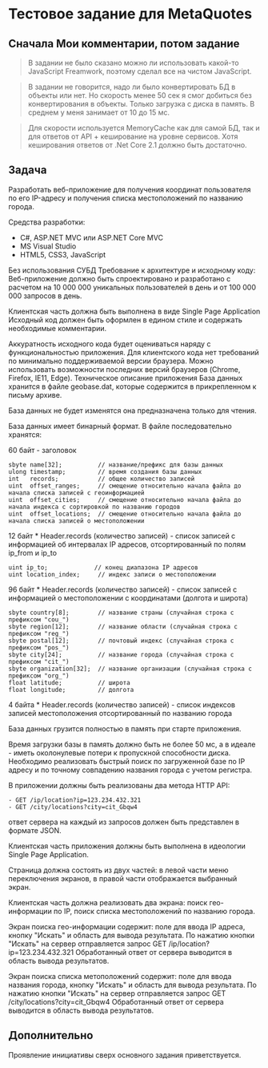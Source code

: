 # Тестовое задание для MetaQuotes


## Сначала Мои комментарии, потом задание
> В задании не было сказано можно ли использовать какой-то JavaScript Freamwork, поэтому сделал все на чистом JavaScript. 

> В задании не говорится, надо ли было конвертировать БД в объекты или нет. Но скорость менее 50 сек я смог добиться без конвертирования в объекты. Только загрузка с диска в память. В среднем у меня занимает от 10 до 15 мс.

> Для скорости используется MemoryCache как для самой БД, так и для ответов от API + кеширование на уровне сервисов. Хотя кеширования ответов  от .Net Core 2.1  должно быть достаточно.


## Задача
Разработать веб-приложение для получения координат пользователя по его IP-адресу и получения списка местоположений по названию города.

Средства разработки:
* C#, ASP.NET MVC или ASP.NET Core MVC 
* MS Visual Studio
* HTML5, CSS3, JavaScript

Без использования СУБД 
Требование к архитектуре и исходному коду:
Веб-приложение должно быть спроектировано и разработано с расчетом на 10 000 000 уникальных пользователей в день и от 100 000 000 запросов в день.

Клиентская часть должна быть выполнена в виде Single Page Application
Исходный код должен быть оформлен в едином стиле и содержать необходимые комментарии.

Аккуратность исходного кода будет оцениваться наряду с функциональностью приложения.
Для клиентского кода нет требований по минимально поддерживаемой версии браузера. Можно использовать возможности последних версий браузеров (Chrome, Firefox, IE11, Edge). 
Техническое описание приложения
База данных хранится в файле geobase.dat, которые содержится в прикрепленном к письму архиве.

База данных не будет изменятся она предназначена только для чтения.

База данных имеет бинарный формат. В файле последовательно хранятся:

60 байт - заголовок
```int   version;           // версия база данных
sbyte name[32];          // название/префикс для базы данных
ulong timestamp;         // время создания базы данных
int   records;           // общее количество записей
uint  offset_ranges;     // смещение относительно начала файла до начала списка записей с геоинформацией
uint  offset_cities;     // смещение относительно начала файла до начала индекса с сортировкой по названию городов
uint  offset_locations;  // смещение относительно начала файла до начала списка записей о местоположении
```

12 байт * Header.records (количество записей) - cписок записей с информацией об интервалах IP адресов, отсортированный по полям ip_from и ip_to

```uint ip_from;           // начало диапазона IP адресов
uint ip_to;             // конец диапазона IP адресов
uint location_index;     // индекс записи о местоположении
```

96 байт * Header.records (количество записей) - cписок записей с информацией о местоположении с координатами (долгота и широта)
```
sbyte country[8];        // название страны (случайная строка с префиксом "cou_")
sbyte region[12];        // название области (случайная строка с префиксом "reg_")
sbyte postal[12];        // почтовый индекс (случайная строка с префиксом "pos_")
sbyte city[24];          // название города (случайная строка с префиксом "cit_")
sbyte organization[32];  // название организации (случайная строка с префиксом "org_")
float latitude;          // широта
float longitude;         // долгота
```

4 байта * Header.records (количество записей) - список индексов записей местоположения отсортированный по названию города

База данных грузится полностью в память при старте приложения.

Время загрузки базы в память должно быть не более 50 мс, а в идеале - иметь околонулевые потери к пропускной способности диска.
Необходимо реализовать быстрый поиск по загруженной базе по IP адресу и по точному совпадению названия города с учетом регистра.

В приложении должны быть реализованы два метода HTTP API:

```
- GET /ip/location?ip=123.234.432.321
- GET /city/locations?city=cit_Gbqw4
```

ответ сервера на каждый из запросов должен быть представлен в формате JSON.

Клиентская часть приложения должны быть выполнена в идеологии Single Page Application.

Страница должна состоять из двух частей: в левой части меню переключения экранов, в правой части отображается выбранный экран.

Клиентская часть должна реализовать два экрана: поиск гео-информации по IP, поиск списка местоположений по названию города.

Экран поиска гео-информации содержит: поле для ввода IP адреса, кнопку "Искать" и область для вывода результата.
По нажатию кнопки "Искать" на сервер отправляется запрос GET /ip/location?ip=123.234.432.321
Обработанный ответ от сервера выводится в область вывода результатов.

Экран поиска списка метоположений содержит: поле для ввода названия города, кнопку "Искать" и область для вывода результата.
По нажатию кнопки "Искать" на сервер отправляется запрос GET /city/locations?city=cit_Gbqw4
Обработанный ответ от сервера выводится в область вывода результатов.

## Дополнительно
Проявление инициативы сверх основного задания приветствуется.
